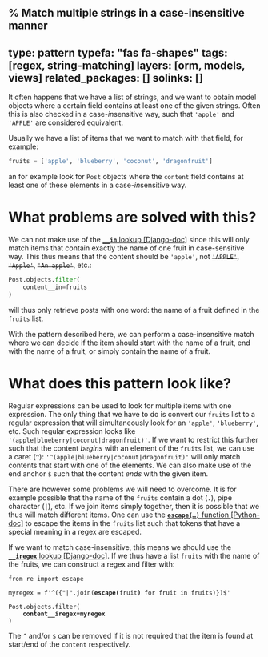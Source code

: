 % Match multiple strings in a case-insensitive manner
---
type: pattern
typefa: "fas fa-shapes"
tags: [regex, string-matching]
layers: [orm, models, views]
related_packages: []
solinks: []
---

It often happens that we have a list of strings, and we want to obtain
model objects where a certain field contains at least one of the given strings.
Often this is also checked in a case-*in*sensitive way, such that `'apple'` and
`'APPLE'` are considered equivalent.

Usually we have a list of items that we want to match with that field, for example:

```python
fruits = ['apple', 'blueberry', 'coconut', 'dragonfruit']
```

an for example look for `Post` objects where the `content` field contains
at least one of these elements in a case-*in*sensitive way.

# What problems are solved with this?

We can not make use of the [**`__in`** lookup [Django-doc]](https://docs.djangoproject.com/en/dev/ref/models/querysets/#in)
since this will only match items that contain exactly the name of one fruit in case-sensitive way.
This thus means that the content should be `'apple'`, not <s>`'APPLE'`</s>, <s>`'Apple'`</s>, <s>`'An apple'`</s>, etc.:

```python
Post.objects.filter(
    content__in=fruits
)
```

will thus only retrieve posts with one word: the name of a fruit defined in the `fruits` list.

With the pattern described here, we can perform a case-insensitive match where we can decide if the
item should start with the name of a fruit, end with the name of a fruit, or simply contain the
name of a fruit.

# What does this pattern look like?

Regular expressions can be used to look for multiple items with one expression. The only thing that
we have to do is convert our `fruits` list to a regular expression that will simultaneously look
for an `'apple'`, `'blueberry'`, etc. Such regular expression looks like `'(apple|blueberry|coconut|dragonfruit)'`.
If we want to restrict this further such that the content *begins* with an element of the `fruits` list,
we can use a caret (`^`): `'^(apple|blueberry|coconut|dragonfruit)'` will only match contents that start
with one of the elements. We can also make use of the end anchor `$` such that the content *ends* with the given
item.

There are however some problems we will need to overcome. It is for example possible that the name of the `fruits`
contain a dot (`.`), pipe character (`|`), etc. If we join items simply together, then it is possible that we
thus will match different items. One can use the [**<code>escape(&hellip;)</code>** function [Python-doc]](https://docs.python.org/3/library/re.html#re.escape)
to escape the items in the `fruits` list such that tokens that have a special meaning in a regex are escaped.

If we want to match case-insensitive, this means we should use the
[**`__iregex`** lookup [Django-doc]](https://docs.djangoproject.com/en/dev/ref/models/querysets/#iregex).
If we thus have a list `fruits` with the name of the fruits, we can construct a regex and filter with:

<pre class="python"><code>from re import escape

myregex = f'^({&quot;|&quot;.join(<b>escape(</b>fruit<b>)</b> for fruit in fruits)})$'

Post.objects.filter(
    <b>content__iregex=myregex</b>
)</code></pre>

The `^` and/or `$` can be removed if it is not required that the item is found at start/end of the `content` respectively.
